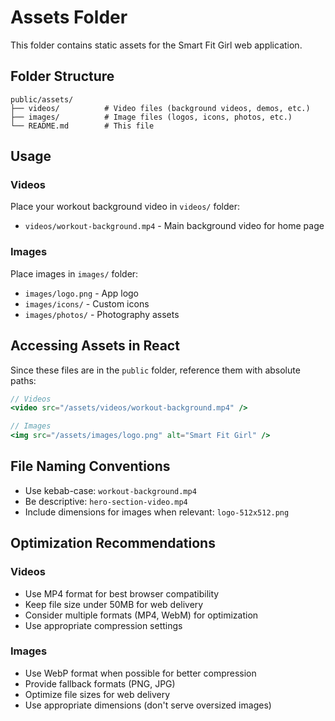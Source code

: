 # Assets Folder

This folder contains static assets for the Smart Fit Girl web application.

## Folder Structure

```
public/assets/
├── videos/          # Video files (background videos, demos, etc.)
├── images/          # Image files (logos, icons, photos, etc.)
└── README.md        # This file
```

## Usage

### Videos
Place your workout background video in `videos/` folder:
- `videos/workout-background.mp4` - Main background video for home page

### Images  
Place images in `images/` folder:
- `images/logo.png` - App logo
- `images/icons/` - Custom icons
- `images/photos/` - Photography assets

## Accessing Assets in React

Since these files are in the `public` folder, reference them with absolute paths:

```jsx
// Videos
<video src="/assets/videos/workout-background.mp4" />

// Images  
<img src="/assets/images/logo.png" alt="Smart Fit Girl" />
```

## File Naming Conventions

- Use kebab-case: `workout-background.mp4`
- Be descriptive: `hero-section-video.mp4`
- Include dimensions for images when relevant: `logo-512x512.png`

## Optimization Recommendations

### Videos
- Use MP4 format for best browser compatibility
- Keep file size under 50MB for web delivery
- Consider multiple formats (MP4, WebM) for optimization
- Use appropriate compression settings

### Images
- Use WebP format when possible for better compression
- Provide fallback formats (PNG, JPG)
- Optimize file sizes for web delivery
- Use appropriate dimensions (don't serve oversized images)
